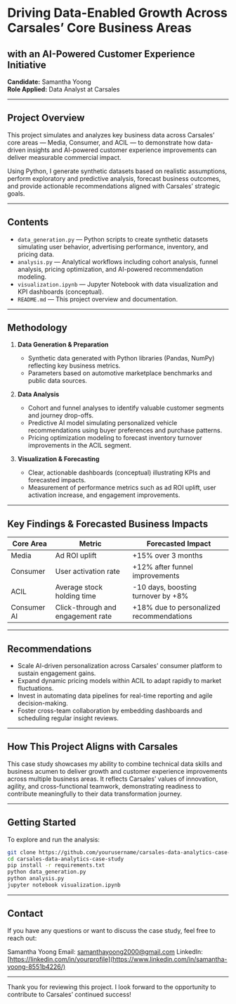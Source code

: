# Driving Data-Enabled Growth Across Carsales’ Core Business Areas  
## with an AI-Powered Customer Experience Initiative  

**Candidate:** Samantha Yoong  
**Role Applied:** Data Analyst at Carsales  

---

## Project Overview

This project simulates and analyzes key business data across Carsales’ core areas — Media, Consumer, and ACIL — to demonstrate how data-driven insights and AI-powered customer experience improvements can deliver measurable commercial impact.

Using Python, I generate synthetic datasets based on realistic assumptions, perform exploratory and predictive analysis, forecast business outcomes, and provide actionable recommendations aligned with Carsales’ strategic goals.

---

## Contents

- `data_generation.py` — Python scripts to create synthetic datasets simulating user behavior, advertising performance, inventory, and pricing data.  
- `analysis.py` — Analytical workflows including cohort analysis, funnel analysis, pricing optimization, and AI-powered recommendation modeling.  
- `visualization.ipynb` — Jupyter Notebook with data visualization and KPI dashboards (conceptual).  
- `README.md` — This project overview and documentation.

---

## Methodology

1. **Data Generation & Preparation**  
   - Synthetic data generated with Python libraries (Pandas, NumPy) reflecting key business metrics.  
   - Parameters based on automotive marketplace benchmarks and public data sources.  

2. **Data Analysis**  
   - Cohort and funnel analyses to identify valuable customer segments and journey drop-offs.  
   - Predictive AI model simulating personalized vehicle recommendations using buyer preferences and purchase patterns.  
   - Pricing optimization modeling to forecast inventory turnover improvements in the ACIL segment.  

3. **Visualization & Forecasting**  
   - Clear, actionable dashboards (conceptual) illustrating KPIs and forecasted impacts.  
   - Measurement of performance metrics such as ad ROI uplift, user activation increase, and engagement improvements.  

---

## Key Findings & Forecasted Business Impacts

| Core Area      | Metric                             | Forecasted Impact                      |
|----------------|----------------------------------|--------------------------------------|
| Media          | Ad ROI uplift                    | +15% over 3 months                   |
| Consumer       | User activation rate             | +12% after funnel improvements       |
| ACIL           | Average stock holding time       | -10 days, boosting turnover by +8%   |
| Consumer AI    | Click-through and engagement rate | +18% due to personalized recommendations |

---

## Recommendations

- Scale AI-driven personalization across Carsales’ consumer platform to sustain engagement gains.  
- Expand dynamic pricing models within ACIL to adapt rapidly to market fluctuations.  
- Invest in automating data pipelines for real-time reporting and agile decision-making.  
- Foster cross-team collaboration by embedding dashboards and scheduling regular insight reviews.

---

## How This Project Aligns with Carsales

This case study showcases my ability to combine technical data skills and business acumen to deliver growth and customer experience improvements across multiple business areas. It reflects Carsales’ values of innovation, agility, and cross-functional teamwork, demonstrating readiness to contribute meaningfully to their data transformation journey.

---

## Getting Started

To explore and run the analysis:

```bash
git clone https://github.com/yourusername/carsales-data-analytics-case-study.git
cd carsales-data-analytics-case-study
pip install -r requirements.txt
python data_generation.py
python analysis.py
jupyter notebook visualization.ipynb
```
---

## Contact

If you have any questions or want to discuss the case study, feel free to reach out:

Samantha Yoong
Email: samanthayoong2000@gmail.com
LinkedIn: [https://linkedin.com/in/yourprofile](https://www.linkedin.com/in/samantha-yoong-8551b4226/)

---

Thank you for reviewing this project. I look forward to the opportunity to contribute to Carsales’ continued success!
